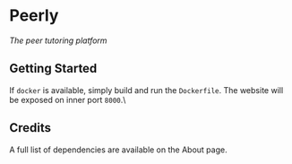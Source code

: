 # Peerly

_The peer tutoring platform_

## Getting Started

If `docker` is available, simply build and run the `Dockerfile`. The website will be exposed on inner port `8000`.\

## Credits

A full list of dependencies are available on the About page.
